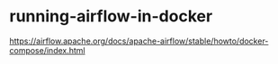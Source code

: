 # running-airflow-in-docker
https://airflow.apache.org/docs/apache-airflow/stable/howto/docker-compose/index.html
